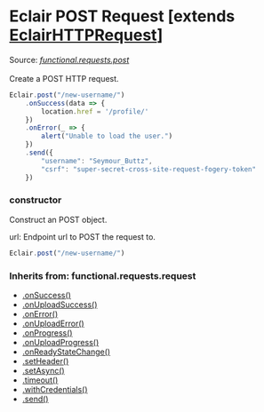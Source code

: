 # Eclair POST Request [extends [EclairHTTPRequest](https://github.com/SamGarlick/Eclair/tree/main/docs/functional/requests/request.md)]
Source: [_functional.requests.post_](https://github.com/SamGarlick/Eclair/tree/main/src/functional/requests/post.js)<br/><br/>
Create a POST HTTP request.
```javascript
Eclair.post("/new-username/")
    .onSuccess(data => {
        location.href = '/profile/'
    })
    .onError(_ => {
        alert("Unable to load the user.")
    })
    .send({
        "username": "Seymour_Buttz",
        "csrf": "super-secret-cross-site-request-fogery-token"
    })
```
### constructor
Construct an POST object.

url: Endpoint url to POST the request to.
```javascript
Eclair.post("/new-username/")
```

### Inherits from: functional.requests.request
 - [.onSuccess()](https://github.com/SamGarlick/Eclair/tree/main/docs/functional/requests/request.md#onSuccess)
 - [.onUploadSuccess()](https://github.com/SamGarlick/Eclair/tree/main/docs/functional/requests/request.md#onUploadSuccess)
 - [.onError()](https://github.com/SamGarlick/Eclair/tree/main/docs/functional/requests/request.md#onError)
 - [.onUploadError()](https://github.com/SamGarlick/Eclair/tree/main/docs/functional/requests/request.md#onUploadError)
 - [.onProgress()](https://github.com/SamGarlick/Eclair/tree/main/docs/functional/requests/request.md#onProgress)
 - [.onUploadProgress()](https://github.com/SamGarlick/Eclair/tree/main/docs/functional/requests/request.md#onUploadProgress)
 - [.onReadyStateChange()](https://github.com/SamGarlick/Eclair/tree/main/docs/functional/requests/request.md#onReadyStateChange)
 - [.setHeader()](https://github.com/SamGarlick/Eclair/tree/main/docs/functional/requests/request.md#setHeader)
 - [.setAsync()](https://github.com/SamGarlick/Eclair/tree/main/docs/functional/requests/request.md#setAsync)
 - [.timeout()](https://github.com/SamGarlick/Eclair/tree/main/docs/functional/requests/request.md#timeout)
 - [.withCredentials()](https://github.com/SamGarlick/Eclair/tree/main/docs/functional/requests/request.md#withCredentials)
 - [.send()](https://github.com/SamGarlick/Eclair/tree/main/docs/functional/requests/request.md#send)